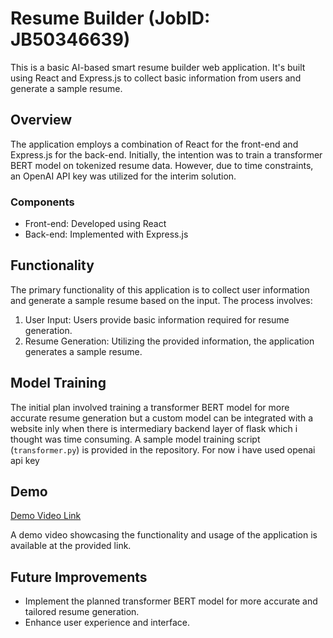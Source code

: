 <!DOCTYPE html>
<html>
<head>
  
</head>
<body>

  <h1>Resume Builder (JobID: JB50346639)</h1>
  <p>This is a basic AI-based smart resume builder web application. It's built using React and Express.js to collect basic information from users and generate a sample resume.</p>

  <h2>Overview</h2>
  <p>The application employs a combination of React for the front-end and Express.js for the back-end. Initially, the intention was to train a transformer BERT model on tokenized resume data. However, due to time constraints, an OpenAI API key was utilized for the interim solution.</p>

  <h3>Components</h3>
  <ul>
    <li>Front-end: Developed using React</li>
    <li>Back-end: Implemented with Express.js</li>
  </ul>

  <h2>Functionality</h2>
  <p>The primary functionality of this application is to collect user information and generate a sample resume based on the input. The process involves:</p>
  <ol>
    <li>User Input: Users provide basic information required for resume generation.</li>
    <li>Resume Generation: Utilizing the provided information, the application generates a sample resume.</li>
  </ol>

  <h2>Model Training</h2>
  <p>The initial plan involved training a transformer BERT model for more accurate resume generation but a custom model can be integrated with a website inly when there is intermediary backend layer of flask which i thought was time consuming. A sample model training script (<code>transformer.py</code>) is provided in the repository. For now i have used openai api key</p>

  <h2>Demo</h2>
  <p><a href="https://drive.google.com/file/d/1J_4DFS9vS0QtME7GAHe7kxsD_KzP1Uuw/view?usp=sharing">Demo Video Link</a></p>
  <p>A demo video showcasing the functionality and usage of the application is available at the provided link.</p>

  <h2>Future Improvements</h2>
  <ul>
    <li>Implement the planned transformer BERT model for more accurate and tailored resume generation.</li>
    <li>Enhance user experience and interface.</li>
  </ul>

</body>
</html>
